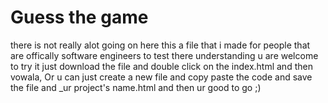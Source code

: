 # Guess the game

there is not really alot going on here 
this a file that i made for people that are offically software engineers to test there understanding
u are welcome to try it just download the file and double click on the index.html and then vowala, 
Or u can just create a new file and copy paste the code and save the file and _ur project's name.html and then ur good to go ;)
